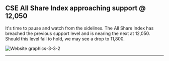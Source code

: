 ## CSE All Share Index approaching support @ 12,050

It's time to pause and watch from the sidelines. The All Share Index has breached the previous support level and is nearing the next at 12,050. Should this level fail to hold, we may see a drop to 11,800.

![Website graphics-3-3-2](https://github.com/stockpickslk/stockpickslk.github.io/assets/173802017/3725eac0-53af-4f27-83cb-1875030ea286)



---

